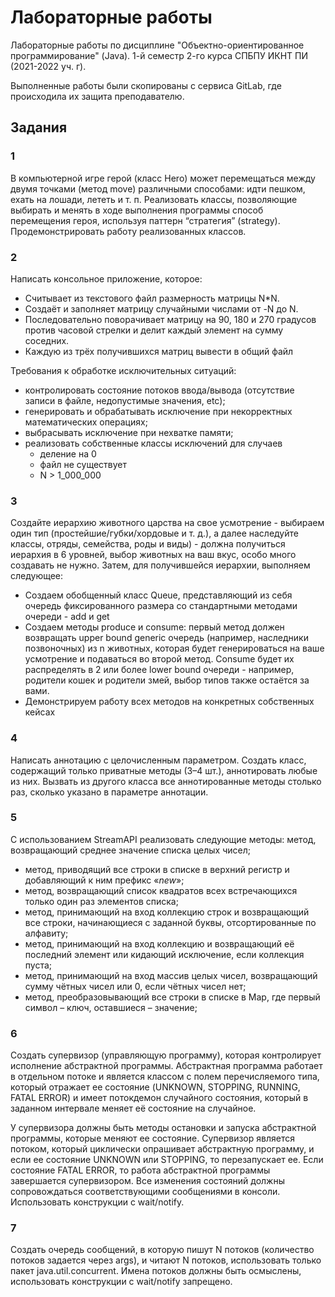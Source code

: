 # Лабораторные работы
Лабораторные работы по дисциплине "Объектно-ориентированное программирование" (Java). 1-й семестр 2-го курса СПБПУ ИКНТ ПИ (2021-2022 уч. г).

Выполненные работы были скопированы с сервиса GitLab, где происходила их защита преподавателю.

## Задания
### 1
В компьютерной игре герой (класс Hero) может перемещаться между
двумя точками (метод move) различными способами: идти пешком,
ехать на лошади, лететь и т. п. Реализовать классы, позволяющие
выбирать и менять в ходе выполнения программы способ перемещения
героя, используя паттерн “стратегия” (strategy). Продемонстрировать
работу реализованных классов.

### 2
Написать консольное приложение, которое:
* Считывает из текстового файл размерность матрицы N*N.
* Создаёт и заполняет матрицу случайными числами от -N до N.
* Последовательно поворачивает матрицу на 90, 180 и 270 градусов
против часовой стрелки и делит каждый элемент на сумму
соседних.
* Каждую из трёх получившихся матриц вывести в общий файл

Требования к обработке исключительных ситуаций:
* контролировать состояние потоков ввода/вывода (отсутствие
записи в файле, недопустимые значения, etc);
* генерировать и обрабатывать исключение при некорректных
математических операциях;
* выбрасывать исключение при нехватке памяти;
* реализовать собственные классы исключений для случаев
  * деление на 0
  * файл не существует
  * N > 1_000_000

### 3
Создайте иерархию животного царства на свое усмотрение - выбираем
один тип (простейшие/губки/хордовые и т. д.), а далее наследуйте
классы, отряды, семейства, роды и виды) - должна получиться иерархия
в 6 уровней, выбор животных на ваш вкус, особо много создавать не
нужно. Затем, для получившейся иерархии, выполняем следующее:
* Создаем обобщенный класс Queue, представляющий из себя
очередь фиксированного размера со стандартными методами
очереди - add и get
* Создаем методы produce и consume: первый метод должен
возвращать upper bound generic очередь (например, наследники
позвоночных) из n животных, которая будет генерироваться на
ваше усмотрение и подаваться во второй метод. Consume будет их
распределять в 2 или более lower bound очереди - например,
родители кошек и родители змей, выбор типов также остаётся за
вами.
* Демонстрируем работу всех методов на конкретных собственных
кейсах

### 4
Написать аннотацию с целочисленным параметром. Создать класс,
содержащий только приватные методы (3–4 шт.), аннотировать любые
из них. Вызвать из другого класса все аннотированные методы столько
раз, сколько указано в параметре аннотации.

### 5
С использованием StreamAPI реализовать следующие методы:
 метод, возвращающий среднее значение списка целых чисел;
* метод, приводящий все строки в списке в верхний регистр и
добавляющий к ним префикс «_new_»;
* метод, возвращающий список квадратов всех встречающихся
только один раз элементов списка;
* метод, принимающий на вход коллекцию строк и возвращающий
все строки, начинающиеся с заданной буквы, отсортированные по
алфавиту;
* метод, принимающий на вход коллекцию и возвращающий её
последний элемент или кидающий исключение, если коллекция
пуста;
* метод, принимающий на вход массив целых чисел, возвращающий
сумму чётных чисел или 0, если чётных чисел нет;
* метод, преобразовывающий все строки в списке в Map, где первый
символ – ключ, оставшиеся – значение;

### 6
Создать супервизор (управляющую программу), которая контролирует
исполнение абстрактной программы.
Абстрактная программа работает в отдельном потоке и является
классом с полем перечисляемого типа, который отражает ее состояние
(UNKNOWN, STOPPING, RUNNING, FATAL ERROR) и имеет потокдемон случайного состояния, который в заданном интервале меняет её
состояние на случайное.

У супервизора должны быть методы остановки и запуска
абстрактной программы, которые меняют ее состояние. Супервизор
является потоком, который циклически опрашивает абстрактную
программу, и если ее состояние UNKNOWN или STOPPING, то
перезапускает ее. Если состояние FATAL ERROR, то работа
абстрактной программы завершается супервизором. Все изменения
состояний должны сопровождаться соответствующими сообщениями в
консоли. Использовать конструкции с wait/notify.

### 7
Создать очередь сообщений, в которую пишут N потоков (количество
потоков задается через args), и читают N потоков, использовать только
пакет java.util.concurrent. Имена потоков должны быть осмыслены,
использовать конструкции с wait/notify запрещено.
